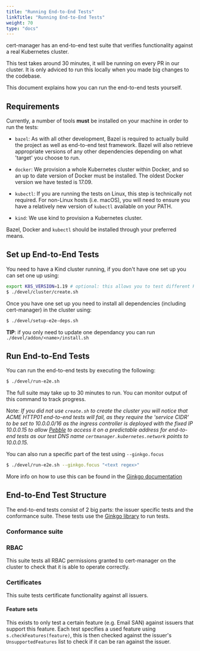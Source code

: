 ```yaml
---
title: "Running End-to-End Tests"
linkTitle: "Running End-to-End Tests"
weight: 70
type: "docs"
---
```


cert-manager has an end-to-end test suite that verifies functionality against a
real Kubernetes cluster.

This test takes around 30 minutes, it will be running on every PR in our cluster.
It is only adviced to run this locally when you made big changes to the codebase.

This document explains how you can run the end-to-end tests yourself.

## Requirements

Currently, a number of tools **must** be installed on your machine in order to
run the tests:

- `bazel`: As with all other development, Bazel is required to actually build
  the project as well as end-to-end test framework. Bazel will also retrieve
  appropriate versions of any other dependencies depending on what 'target' you
  choose to run.

- `docker`: We provision a whole Kubernetes cluster within Docker, and so an up
  to date version of Docker must be installed. The oldest Docker version we have
  tested is 17.09.

- `kubectl`:  If you are running the tests on Linux, this step is technically
  not required. For non-Linux hosts (i.e. macOS), you will need to ensure you have
  a relatively new version of `kubectl` available on your PATH.

- `kind`: We use kind to provision a Kubernetes cluster.


Bazel, Docker and `kubectl` should be installed through your preferred means.

## Set up End-to-End Tests

You need to have a Kind cluster running, if you don't have one set up you can set one up using:
```bash
export K8S_VERSION=1.19 # optional: this allows you to test different Kubernetes versions
$ ./devel/cluster/create.sh
```

Once you have one set up you need to install all dependencies (including cert-manager) in the cluster using:

```bash
$ ./devel/setup-e2e-deps.sh
```

**TIP**: if you only need to update one dependancy you can run `./devel/addon/<name>/install.sh` 

## Run End-to-End Tests

You can run the end-to-end tests by executing the following:

```bash
$ ./devel/run-e2e.sh
```

The full suite may take up to 30 minutes to run.
You can monitor output of this command to track progress.

Note: *If you did not use `create.sh` to create the cluster you will notice that ACME HTTP01 end-to-end tests will fail, as they require the 'service CIDR' to be set to 10.0.0.0/16 as the ingress controller is deployed with the fixed IP 10.0.0.15 to allow [Pebble](https://github.com/letsencrypt/pebble) to access it on a predictable address for end-to-end tests as our test DNS name `certmanager.kubernetes.network` points to 10.0.0.15.*

You can also run a specific part of the test using `--ginkgo.focus`
```bash
$ ./devel/run-e2e.sh --ginkgo.focus "<text regex>"
```
More info on how to use this can be found in the [Ginkgo documentation](https://onsi.github.io/ginkgo/#focused-specs)


## End-to-End Test Structure

The end-to-end tests consist of 2 big parts: the issuer specific tests and the conformance suite. These tests use the [Ginkgo library](https://onsi.github.io/ginkgo/#getting-ginkgo) to run tests.

### Conformance suite
### RBAC
This suite tests all RBAC permissions granted to cert-manager on the cluster to check that it is able to operate correctly.
### Certificates
This suite tests certificate functionality against all issuers.
#### Feature sets
This exists to only test a certain feature (e.g. Email SAN) against issuers that support this feature.
Each test specifies a used feature using `s.checkFeatures(feature)`, this is then checked against the issuer's `UnsupportedFeatures` list to check if it can be ran against the issuer.